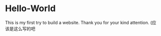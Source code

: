 # Hello-World
This is my first try to build a website.
Thank you for your kind attention.
(应该是这么写的吧
